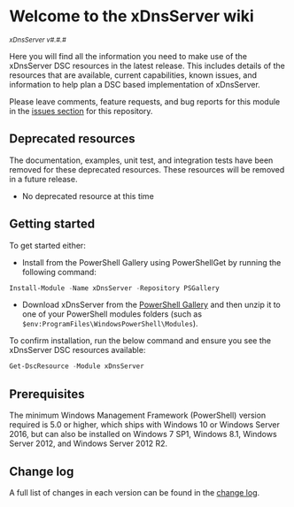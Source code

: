 # Welcome to the xDnsServer wiki

<sup>*xDnsServer v#.#.#*</sup>

Here you will find all the information you need to make use of the xDnsServer
DSC resources in the latest release. This includes details of the resources
that are available, current capabilities, known issues, and information to
help plan a DSC based implementation of xDnsServer.

Please leave comments, feature requests, and bug reports for this module in
the [issues section](https://github.com/dsccommunity/xDnsServer/issues)
for this repository.

## Deprecated resources

The documentation, examples, unit test, and integration tests have been removed
for these deprecated resources. These resources will be removed
in a future release.

- No deprecated resource at this time

## Getting started

To get started either:

- Install from the PowerShell Gallery using PowerShellGet by running the
  following command:

```powershell
Install-Module -Name xDnsServer -Repository PSGallery
```

- Download xDnsServer from the [PowerShell Gallery](https://www.powershellgallery.com/packages/xDnsServer)
  and then unzip it to one of your PowerShell modules folders (such as
  `$env:ProgramFiles\WindowsPowerShell\Modules`).

To confirm installation, run the below command and ensure you see the xDnsServer
DSC resources available:

```powershell
Get-DscResource -Module xDnsServer
```

## Prerequisites

The minimum Windows Management Framework (PowerShell) version required is 5.0
or higher, which ships with Windows 10 or Windows Server 2016,
but can also be installed on Windows 7 SP1, Windows 8.1, Windows Server 2012,
and Windows Server 2012 R2.

## Change log

A full list of changes in each version can be found in the [change log](https://github.com/dsccommunity/xDnsServer/blob/main/CHANGELOG.md).
